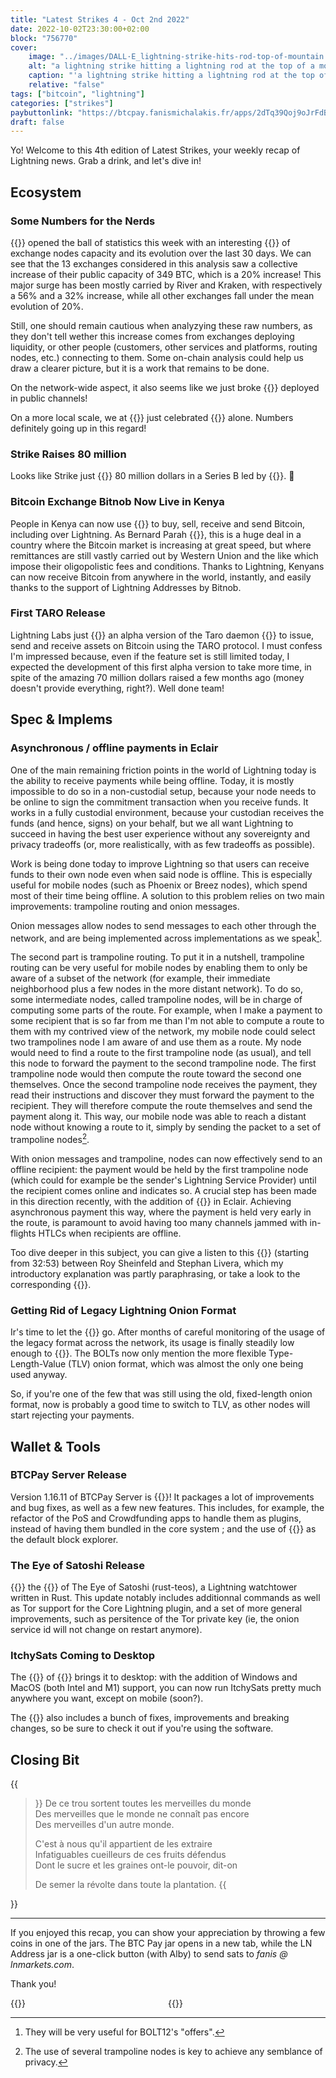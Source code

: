 ```yaml
---
title: "Latest Strikes 4 - Oct 2nd 2022"
date: 2022-10-02T23:30:00+02:00
block: "756770"
cover:
    image: "../images/DALL·E_lightning-strike-hits-rod-top-of-mountain.png"
    alt: "a lightning strike hitting a lightning rod at the top of a mountain, digital art"
    caption: "'a lightning strike hitting a lightning rod at the top of a mountain, digital art' Generated with DALL·E."
    relative: "false"
tags: ["bitcoin", "lightning"]
categories: ["strikes"]
paybuttonlink: "https://btcpay.fanismichalakis.fr/apps/2dTq39Qoj9oJrFdBTQNTXu2MjbMh/pos"
draft: false
---
```


Yo! Welcome to this 4th edition of Latest Strikes, your weekly recap of Lightning news. Grab a drink, and let's dive in!

## Ecosystem

### Some Numbers for the Nerds

{{<newtabref href="https://nitter.net/kerooke" title="Kevin Rooke">}} opened the ball of statistics this week with an interesting {{<newtabref href="https://nitter.net/kerooke/status/1575312721192574977" title="comparison">}} of exchange nodes capacity and its evolution over the last 30 days. We can see that the 13 exchanges considered in this analysis saw a collective increase of their public capacity of 349 BTC, which is a 20% increase! This major surge has been mostly carried by River and Kraken, with respectively a 56% and a 32% increase, while all other exchanges fall under the mean evolution of 20%.

Still, one should remain cautious when analyzying these raw numbers, as they don't tell wether this increase comes from exchanges deploying liquidity, or other people (customers, other services and platforms, routing nodes, etc.) connecting to them. Some on-chain analysis could help us draw a clearer picture, but it is a work that remains to be done.

On the network-wide aspect, it also seems like we just broke {{<newtabref href="https://nitter.net/kerooke/status/1575490303720820739" title="4,900 bitcoins">}} deployed in public channels!

On a more local scale, we at {{<newtabref href="https://lnmarkets.com" title="LN Markets">}} just celebrated {{<newtabref href="https://nitter.net/LNMarkets/status/1575499961860784128" title="140 BTC routed in Q3 2022">}} alone. Numbers definitely going up in this regard!

### Strike Raises 80 million

Looks like Strike just {{<newtabref href="https://fortune.com/crypto/2022/09/27/bitcoin-rapid-payment-service-strike-raises-90m-takes-aim-at-visa/" title="raised">}} 80 million dollars in a Series B led by {{<newtabref href="https://ten31.vc/content/strike" title="Ten31">}}. 🚀

### Bitcoin Exchange Bitnob Now Live in Kenya

People in Kenya can now use {{<newtabref href="https://nitter.net/Bitnob_official/status/1574360926148562950" title="Bitnob">}} to buy, sell, receive and send Bitcoin, including over Lightning. As Bernard Parah {{<newtabref href="https://nitter.net/i/status/1574493492000309248" title="highlights">}}, this is a huge deal in a country where the Bitcoin market is increasing at great speed, but where remittances are still vastly carried out by Western Union and the like which impose their oligopolistic fees and conditions. Thanks to Lightning, Kenyans can now receive Bitcoin from anywhere in the world, instantly, and easily thanks to the support of Lightning Addresses by Bitnob.

### First TARO Release

Lightning Labs just {{<newtabref href="https://nitter.net/lightning/status/1575152781899415554" title="released">}} an alpha version of the Taro daemon {{<newtabref href="https://github.com/lightninglabs/taro/" title="tarod">}} to issue, send and receive assets on Bitcoin using the TARO protocol. I must confess I'm impressed because, even if the feature set is still limited today, I expected the development of this first alpha version to take more time, in spite of the amazing 70 million dollars raised a few months ago (money doesn't provide everything, right?). Well done team!

## Spec & Implems

### Asynchronous / offline payments in Eclair

One of the main remaining friction points in the world of Lightning today is the ability to receive payments while being offline. Today, it is mostly impossible to do so in a non-custodial setup, because your node needs to be online to sign the commitment transaction when you receive funds. It works in a fully custodial environment, because your custodian receives the funds (and hence, signs) on your behalf, but we all want Lightning to succeed in having the best user experience without any sovereignty and privacy tradeoffs (or, more realistically, with as few tradeoffs as possible).

Work is being done today to improve Lightning so that users can receive funds to their own node even when said node is offline. This is especially useful for mobile nodes (such as Phoenix or Breez nodes), which spend most of their time being offline. A solution to this problem relies on two main improvements: trampoline routing and onion messages.

Onion messages allow nodes to send messages to each other through the network, and are being implemented across implementations as we speak[^1].

The second part is trampoline routing. To put it in a nutshell, trampoline routing can be very useful for mobile nodes by enabling them to only be aware of a subset of the network (for example, their immediate neighborhood plus a few nodes in the more distant network). To do so, some intermediate nodes, called trampoline nodes, will be in charge of computing some parts of the route. For example, when I make a payment to some recipient that is so far from me than I'm not able to compute a route to them with my contrived view of the network, my mobile node could select two trampolines node I am aware of and use them as a route. My node would need to find a route to the first trampoline node (as usual), and tell this node to forward the payment to the second trampoline node. The first trampoline node would then compute the route toward the second one themselves. Once the second trampoline node receives the payment, they read their instructions and discover they must forward the payment to the recipient. They will therefore compute the route themselves and send the payment along it. This way, our mobile node was able to reach a distant node without knowing a route to it, simply by sending the packet to a set of trampoline nodes[^2].

With onion messages and trampoline, nodes can now effectively send to an offline recipient: the payment would be held by the first trampoline node (which could for example be the sender's Lightning Service Provider) until the recipient comes online and indicates so. A crucial step has been made in this direction recently, with the addition of {{<newtabref href="https://github.com/ACINQ/eclair/pull/2435" title="initial support for asyncronous payments to offline nodes">}} in Eclair. Achieving asynchronous payment this way, where the payment is held very early in the route, is paramount to avoid having too many channels jammed with in-flights HTLCs when recipients are offline.

Too dive deeper in this subject, you can give a listen to this {{<newtabref href="https://stephanlivera.com/episode/386/" title="discussion">}} (starting from 32:53) between Roy Sheinfeld and Stephan Livera, which my introductory explanation was partly paraphrasing, or take a look to the corresponding {{<newtabref href="https://github.com/lightning/bolts/pull/989" title="BOLT proposal">}}.

### Getting Rid of Legacy Lightning Onion Format

Ir's time to let the {{<newtabref href="https://nitter.net/rusty_twit/status/1575322179897475073" title="legacy Lightning onion format">}} go. After months of careful monitoring of the usage of the legacy format across the network, its usage is finally steadily low enough to {{<newtabref href="https://github.com/lightning/bolts/pull/962" title="deprecate it">}}. The BOLTs now only mention the more flexible Type-Length-Value (TLV) onion format, which was almost the only one being used anyway.

So, if you're one of the few that was still using the old, fixed-length onion format, now is probably a good time to switch to TLV, as other nodes will start rejecting your payments.
 

## Wallet & Tools

### BTCPay Server Release

Version 1.16.11 of BTCPay Server is {{<newtabref href="https://github.com/btcpayserver/btcpayserver/releases/tag/v1.6.11" title="out">}}! It packages a lot of improvements and bug fixes, as well as a few new features. This includes, for example, the refactor of the PoS and Crowdfunding apps to handle them as plugins, instead of having them bundled in the core system ; and the use of {{<newtabref href="https://mempool.space" title="mempool.space">}} as the default block explorer.


### The Eye of Satoshi Release

{{<newtabref href="https://nitter.net/sr_gi/status/1575121262011191305" title="Sergi Delgado announced">}} the {{<newtabref href="https://github.com/talaia-labs/rust-teos/releases/tag/v0.1.2" title="latest version">}} of The Eye of Satoshi (rust-teos), a Lightning watchtower written in Rust. This update notably includes additionnal commands as well as Tor support for the Core Lightning plugin, and a set of more general improvements, such as persitence of the Tor private key (ie, the onion service id will not change on restart anymore).

### ItchySats Coming to Desktop

The {{<newtabref href="https://nitter.net/itchysats/status/1576034065383190530" title="new version">}} of {{<newtabref href="https://www.itchysats.network" title="ItchySats">}} brings it to desktop: with the addition of Windows and MacOS (both Intel and M1) support, you can now run ItchySats pretty much anywhere you want, except on mobile (soon?).

The {{<newtabref href="https://github.com/itchysats/itchysats/releases/tag/0.7.0" title="release">}} also includes a bunch of fixes, improvements and breaking changes, so be sure to check it out if you're using the software.

## Closing Bit

{{<blockquote>}}
De ce trou sortent toutes les merveilles du monde\
Des merveilles que le monde ne connaît pas encore\
Des merveilles d'un autre monde.

C'est à nous qu'il appartient de les extraire\
Infatiguables cueilleurs de ces fruits défendus\
Dont le sucre et les graines ont-le pouvoir, dit-on

De semer la révolte dans toute la plantation.
{{</blockquote>}}

---

If you enjoyed this recap, you can show your appreciation by throwing a few coins in one of the jars. The BTC Pay jar opens in a new tab, while the LN Address jar is a one-click button (with Alby) to send sats to *fanis @ lnmarkets.com*.

Thank you!

<div style="display: inline-grid;grid-template-columns: 50% 50%;align-items: center;width: 100%">
    <div>
        {{<paybutton text=" 🎩 BTC Pay 🏦" color="#51b13e">}}
    </div>
    <div>
        {{<paybutton text="✉️ LN Address 🐝" color="#f5ac11" link="lightning:fanis@lnmarkets.com">}}
    </div>
</div>

[^1]: They will be very useful for BOLT12's "offers".

[^2]: The use of several trampoline nodes is key to achieve any semblance of privacy.